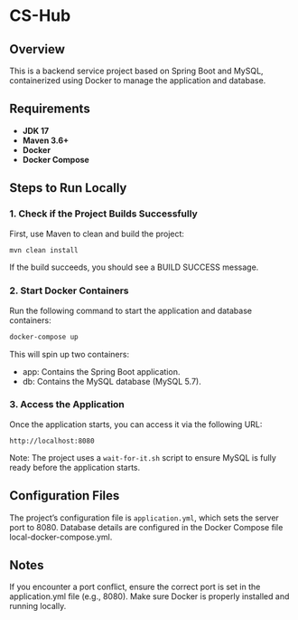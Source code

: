 # CS-Hub

## Overview
This is a backend service project based on Spring Boot and MySQL, containerized using Docker to manage the application and database.

## Requirements
- **JDK 17**
- **Maven 3.6+**
- **Docker**
- **Docker Compose**

## Steps to Run Locally

### 1. Check if the Project Builds Successfully

First, use Maven to clean and build the project:

```bash
mvn clean install
```

If the build succeeds, you should see a BUILD SUCCESS message.

### 2. Start Docker Containers
Run the following command to start the application and database containers:

```bash
docker-compose up
```

This will spin up two containers:

- app: Contains the Spring Boot application.
- db: Contains the MySQL database (MySQL 5.7).

### 3. Access the Application
Once the application starts, you can access it via the following URL:

```arduino
http://localhost:8080
```

Note: The project uses a `wait-for-it.sh` script to ensure MySQL is fully ready before the application starts.

## Configuration Files
The project’s configuration file is `application.yml`, which sets the server port to 8080.
Database details are configured in the Docker Compose file local-docker-compose.yml.

## Notes
If you encounter a port conflict, ensure the correct port is set in the application.yml file (e.g., 8080).
Make sure Docker is properly installed and running locally.
